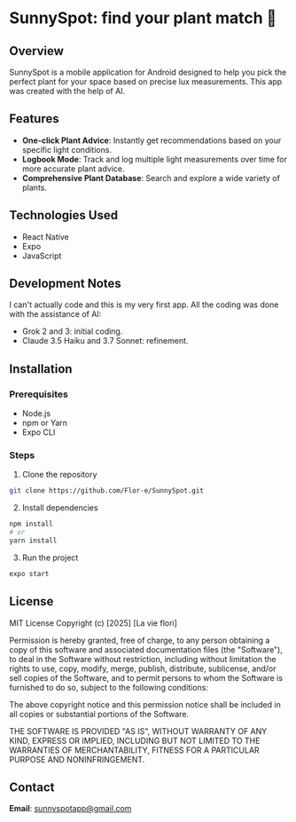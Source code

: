 # SunnySpot: find your plant match 🌿

## Overview
SunnySpot is a mobile application for Android designed to help you pick the perfect plant for your space based on precise lux measurements. This app was created with the help of AI.

## Features
- **One-click Plant Advice**: Instantly get recommendations based on your specific light conditions.
- **Logbook Mode**: Track and log multiple light measurements over time for more accurate plant advice.
- **Comprehensive Plant Database**: Search and explore a wide variety of plants.

## Technologies Used
- React Native
- Expo
- JavaScript

## Development Notes
I can't actually code and this is my very first app. All the coding was done with the assistance of AI:
- Grok 2 and 3: initial coding.
- Claude 3.5 Haiku and 3.7 Sonnet: refinement.

## Installation

### Prerequisites
- Node.js
- npm or Yarn
- Expo CLI

### Steps
1. Clone the repository
```bash
git clone https://github.com/Flor-e/SunnySpot.git
```

2. Install dependencies
```bash
npm install
# or
yarn install
```

3. Run the project
```bash
expo start
```
## License
MIT License
Copyright (c) [2025] [La vie flori]

Permission is hereby granted, free of charge, to any person obtaining a copy
of this software and associated documentation files (the "Software"), to deal
in the Software without restriction, including without limitation the rights
to use, copy, modify, merge, publish, distribute, sublicense, and/or sell
copies of the Software, and to permit persons to whom the Software is
furnished to do so, subject to the following conditions:

The above copyright notice and this permission notice shall be included in all
copies or substantial portions of the Software.

THE SOFTWARE IS PROVIDED "AS IS", WITHOUT WARRANTY OF ANY KIND, EXPRESS OR
IMPLIED, INCLUDING BUT NOT LIMITED TO THE WARRANTIES OF MERCHANTABILITY,
FITNESS FOR A PARTICULAR PURPOSE AND NONINFRINGEMENT.

## Contact
**Email**: [sunnyspotapp@gmail.com](mailto:sunnyspotapp@gmail.com)